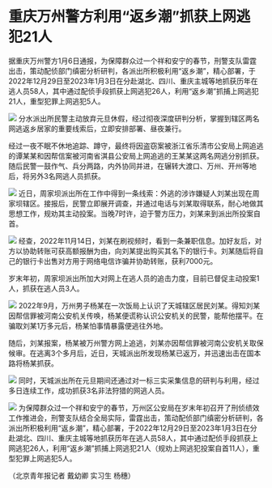 # 重庆万州警方利用“返乡潮”抓获上网逃犯21人

据重庆万州警方1月6日通报，为保障群众过一个祥和安宁的春节，刑警支队雷霆出击，策动配侦部门缜密分析研判，各派出所积极利用“返乡潮”，精心部署，于2022年12月29日至2023年1月3日在分赴湖北、四川、重庆主城等地抓获历年在逃人员58人，其中通过配侦手段抓获上网逃犯26人，利用“返乡潮”抓捕上网逃犯21人，重型犯罪上网逃犯5人。

![](https://inews.gtimg.com/newsapp_bt/0/15597068239/1000)
分水派出所民警主动放弃元旦休假，经过彻夜深度研判分析，掌握到辖区两名网逃返乡居家的重要线索后，立即安排部署、昼夜兼行。

经过一夜不眠不休地追踪、蹲守，最终将因盗窃案被浙江省乐清市公安局上网追逃的谭某某和因帮信案被河南省淇县公安局上网追逃的王某某这两名网逃分别抓获。随后民警一鼓作气、兵分两路，内外协同并进，在辗转大渡口、万州、开州等地后，将另外3名网逃人员抓获。

![](https://inews.gtimg.com/newsapp_bt/0/15597068570/1000)
近日，周家坝派出所在工作中得到一条线索：外逃的涉诈嫌疑人刘某出现在周家坝辖区。接报后，民警立即展开调查，并通过电话与刘某取得联系，耐心地做其思想工作，规劝其主动投案。当晚7时许，迫于警方压力，刘某来到派出所投案自首。

![](https://inews.gtimg.com/newsapp_bt/0/15597068929/1000)
经查，2022年11月14日，刘某在刷视频时，看到一条兼职信息。加好友后，对方以协助转账可获高额报酬为由，向刘某提出购买其名下的银行卡。刘某随后将自己的银行卡出售对方用于网络电信诈骗并协助转账，获利7000元。

岁末年初，周家坝派出所加大对网上在逃人员的追击力度，目前已督促主动投案1人，抓获在逃人员3人。

![](https://inews.gtimg.com/newsapp_bt/0/15597069415/1000)
2022年9月，万州男子杨某在一次饭局上认识了天城辖区居民刘某。得知刘某因帮信罪被河南公安机关传唤，杨某便谎称认识公安机关的民警，能帮他摆平。在骗取刘某1万多元后，杨某怕事情暴露便逃往外地。

随后，刘某报案，杨某被万州警方网上追逃，刘某亦因帮信罪被河南公安机关取保候审。在逃离3个多月后，近日，天城派出所发现杨某已返万，并迅速出击在国本路将杨某抓获。

![](https://inews.gtimg.com/newsapp_bt/0/15597070544/1000)
同时，天城派出所在元旦期间还通过对一标三实采集信息的研判与利用，经过多日连续工作，成功抓获3名非法狩猎的网逃人员。

![](https://inews.gtimg.com/newsapp_bt/0/15597070790/1000)
为保障群众过一个祥和安宁的春节，万州区公安局在岁末年初召开了刑侦绩效工作推进会，刑警支队结合全局实际，雷霆出击，策动配侦部门缜密分析研判，各派出所积极利用“返乡潮”，精心部署，于2022年12月29日至2023年1月3日在分赴湖北、四川、重庆主城等地抓获历年在逃人员58人，其中通过配侦手段抓获上网逃犯26人，利用“返乡潮”抓捕上网逃犯21人（规劝上网逃犯投案自首11人），重型犯罪上网逃犯5人。

（北京青年报记者 戴幼卿 实习生 杨穗）

